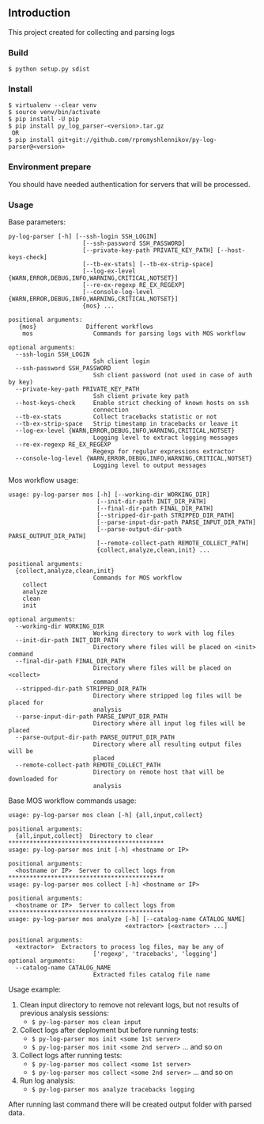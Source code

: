 ## Introduction

This project created for collecting and parsing logs

### Build

    $ python setup.py sdist

### Install

    $ virtualenv --clear venv
    $ source venv/bin/activate
    $ pip install -U pip
    $ pip install py_log_parser-<version>.tar.gz
     OR
    $ pip install git+git://github.com/rpromyshlennikov/py-log-parser@<version>


### Environment prepare

You should have needed authentication for servers that will be processed.


### Usage

Base parameters:
```
py-log-parser [-h] [--ssh-login SSH_LOGIN]
                     [--ssh-password SSH_PASSWORD]
                     [--private-key-path PRIVATE_KEY_PATH] [--host-keys-check]
                     [--tb-ex-stats] [--tb-ex-strip-space]
                     [--log-ex-level {WARN,ERROR,DEBUG,INFO,WARNING,CRITICAL,NOTSET}]
                     [--re-ex-regexp RE_EX_REGEXP]
                     [--console-log-level {WARN,ERROR,DEBUG,INFO,WARNING,CRITICAL,NOTSET}]
                     {mos} ...

positional arguments:
   {mos}              Different workflows
    mos                 Commands for parsing logs with MOS workflow

optional arguments:
  --ssh-login SSH_LOGIN
                        Ssh client login
  --ssh-password SSH_PASSWORD
                        Ssh client password (not used in case of auth by key)
  --private-key-path PRIVATE_KEY_PATH
                        Ssh client private key path
  --host-keys-check     Enable strict checking of known hosts on ssh
                        connection
  --tb-ex-stats         Collect tracebacks statistic or not
  --tb-ex-strip-space   Strip timestamp in tracebacks or leave it
  --log-ex-level {WARN,ERROR,DEBUG,INFO,WARNING,CRITICAL,NOTSET}
                        Logging level to extract logging messages
  --re-ex-regexp RE_EX_REGEXP
                        Regexp for regular expressions extractor
  --console-log-level {WARN,ERROR,DEBUG,INFO,WARNING,CRITICAL,NOTSET}
                        Logging level to output messages

```
Mos workflow usage:
```
usage: py-log-parser mos [-h] [--working-dir WORKING_DIR]
                         [--init-dir-path INIT_DIR_PATH]
                         [--final-dir-path FINAL_DIR_PATH]
                         [--stripped-dir-path STRIPPED_DIR_PATH]
                         [--parse-input-dir-path PARSE_INPUT_DIR_PATH]
                         [--parse-output-dir-path PARSE_OUTPUT_DIR_PATH]
                         [--remote-collect-path REMOTE_COLLECT_PATH]
                         {collect,analyze,clean,init} ...

positional arguments:
  {collect,analyze,clean,init}
                        Commands for MOS workflow
    collect
    analyze
    clean
    init

optional arguments:
  --working-dir WORKING_DIR
                        Working directory to work with log files
  --init-dir-path INIT_DIR_PATH
                        Directory where files will be placed on <init> command
  --final-dir-path FINAL_DIR_PATH
                        Directory where files will be placed on <collect>
                        command
  --stripped-dir-path STRIPPED_DIR_PATH
                        Directory where stripped log files will be placed for
                        analysis
  --parse-input-dir-path PARSE_INPUT_DIR_PATH
                        Directory where all input log files will be placed
  --parse-output-dir-path PARSE_OUTPUT_DIR_PATH
                        Directory where all resulting output files will be
                        placed
  --remote-collect-path REMOTE_COLLECT_PATH
                        Directory on remote host that will be downloaded for
                        analysis
```
Base MOS workflow commands usage:
```
usage: py-log-parser mos clean [-h] {all,input,collect}

positional arguments:
  {all,input,collect}  Directory to clear
********************************************
usage: py-log-parser mos init [-h] <hostname or IP>

positional arguments:
  <hostname or IP>  Server to collect logs from
********************************************
usage: py-log-parser mos collect [-h] <hostname or IP>

positional arguments:
  <hostname or IP>  Server to collect logs from
********************************************
usage: py-log-parser mos analyze [-h] [--catalog-name CATALOG_NAME]
                                 <extractor> [<extractor> ...]

positional arguments:
  <extractor>  Extractors to process log files, may be any of
                        ['regexp', 'tracebacks', 'logging']
optional arguments:
  --catalog-name CATALOG_NAME
                        Extracted files catalog file name

```

Usage example:
1. Clean input directory to remove not relevant logs, but not results of previous analysis sessions:
   * `$ py-log-parser mos clean input`
2. Collect logs after deployment but before running tests:
   * `$ py-log-parser mos init <some 1st server>`
   * `$ py-log-parser mos init <some 2nd server>` ... and so on
3. Collect logs after running tests:
   * `$ py-log-parser mos collect <some 1st server>`
   * `$ py-log-parser mos collect <some 2nd server>` ... and so on
4. Run log analysis:
   * `$ py-log-parser mos analyze tracebacks logging`

After running last command there will be created output folder with parsed data.